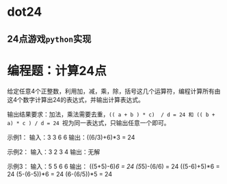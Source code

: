 # dot24
## 24点游戏`python`实现

# 编程题：计算24点

给定任意4个正整数，利用加，减，乘，除，括号这几个运算符，编程计算所有由这4个数字计算出24的表达式，并输出计算表达式。

输出结果要求：加法，乘法需要去重，`(( a + b ) * c)  / d = 24 和 (( b + a) * c ) / d = 24 `视为同一表达式，只输出任意一个即可。

示例1：
输入：3 3 6 6
输出：((6/3)+6)*3 = 24

示例2：
输入：3 2 3 4
输出：无解

示例3：
输入：5 5 6 6
输出：
((5+5)-6)*6 = 24
(5*5)-(6/6) = 24
((5-6)+5)*6 = 24
(5-(6-5))*6 = 24
(6-(6/5))*5 = 24
